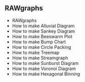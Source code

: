 ## RAWgraphs

[](https://youtu.be/2TtYlty-M5g)

- RAWgraphs
- How to make Alluvial Diagram
- How to make Sankey Diagram
- How to make Beeswarm Plot
- How to make Bump Chart
- How to make Circle Packing
- How to make Treemap
- How to make Streamgraph
- How to make Sunburst Diagram
- How to make Voronoi Diagram
- How to make Hexagonal Binning